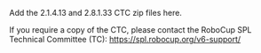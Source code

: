 Add the 2.1.4.13 and 2.8.1.33 CTC zip files here.

If you require a copy of the CTC, please contact the RoboCup SPL Technical Committee (TC): https://spl.robocup.org/v6-support/
